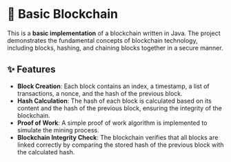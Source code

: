 # 🧱 Basic Blockchain

This is a **basic implementation** of a blockchain written in Java. The project demonstrates the fundamental concepts of blockchain technology, including blocks, hashing, and chaining blocks together in a secure manner.

## ✨ Features

- **Block Creation**: Each block contains an index, a timestamp, a list of transactions, a nonce, and the hash of the previous block.
- **Hash Calculation**: The hash of each block is calculated based on its content and the hash of the previous block, ensuring the integrity of the blockchain.
- **Proof of Work**: A simple proof of work algorithm is implemented to simulate the mining process.
- **Blockchain Integrity Check**: The blockchain verifies that all blocks are linked correctly by comparing the stored hash of the previous block with the calculated hash.